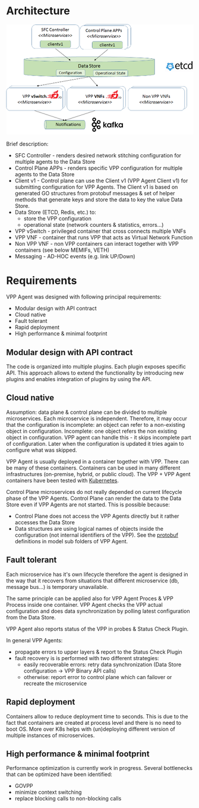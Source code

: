 # Architecture
![VPP agent 10.000 feet](imgs/vpp_agent_10K_feet.png "VPP Agent - 10.000 feet view on the architecture")

Brief description:
* SFC Controller - renders desired network stitching configuration for multiple agents to the Data Store
* Control Plane APPs - renders specific VPP configuration for multiple agents to the Data Store
* Client v1 - Control plane can use the Client v1 (VPP Agent Client v1) for submitting configuration for VPP Agents.
              The Client v1 is based on generated GO structures from protobuf messages & set of helper methods
              that generate keys and store the data to key the value Data Store.
* Data Store (ETCD, Redis, etc.) to:
  * store the VPP configuration
  * operational state (network counters & statistics, errors...)
* VPP vSwitch - privileged container that cross connects multiple VNFs
* VPP VNF - container that runs VPP that acts as Virtual Network Function 
* Non VPP VNF - non VPP containers can interact together with VPP containers (see below MEMIFs, VETH)
* Messaging - AD-HOC events (e.g. link UP/Down)

# Requirements
VPP Agent was designed with following principal requirements:
* Modular design with API contract
* Cloud native
* Fault tolerant
* Rapid deployment
* High performance & minimal footprint


## Modular design with API contract
The code is organized into multiple plugins. Each plugin exposes specific API. This approach allows 
to extend the functionality by introducing new plugins and enables integration of plugins by using the API.

## Cloud native
Assumption: data plane & control plane can be divided to multiple microservices.
Each microservice is independent. Therefore, it may occur that the configuration is incomplete: 
an object can refer to a non-existing object in configuration. 
Incomplete: one object refers the non existing object in configuration.
VPP agent can handle this - it skips incomplete part of configuration.
Later when the configuration is updated it tries again to configure what was skipped.

VPP Agent is usually deployed in a container together with VPP.
There can be many of these containers. Containers can be used in many different infrastructures 
(on-premise, hybrid, or public cloud). The VPP + VPP Agent containers have been tested with 
[Kubernetes](https://kubernetes.io/).


Control Plane microservices do not really depended on current lifecycle phase of the VPP Agents.
Control Plane can render the data to the Data Store even if VPP Agents are not started.
This is possible because:
- Control Plane does not access the VPP Agents directly but it rather accesses the Data Store
- Data structures are using logical names of objects inside the configuration (not internal identifiers of the VPP).
  See the [protobuf](https://developers.google.com/protocol-buffers/) definitions in model sub folders of VPP Agent. 

## Fault tolerant
Each microservice has it's own lifecycle therefore the agent is designed in the way that 
it recovers from situations that different microservice (db, message bus...) is temporary unavailable.

The same principle can be applied also for VPP Agent Proces & VPP Process inside one container.
VPP Agent checks the VPP actual configuration and does data synchronization by polling latest
configuration from the Data Store.

VPP Agent also reports status of the VPP in probes & Status Check Plugin.  

In general VPP Agents:
 * propagate errors to upper layers & report to the Status Check Plugin
 * fault recovery is is performed with two different strategies:
   * easily recoverable errors: retry data synchronization (Data Store configuration -> VPP Binary API calls)
   * otherwise: report error to control plane which can failover or recreate the microservice

## Rapid deployment

Containers allow to reduce deployment time to seconds. This is due to the fact that containers are created at process level 
and there is no need to boot OS. More over K8s helps with (un)deploying different version of multiple instances 
of microservices.

## High performance & minimal footprint
Performance optimization is currently work in progress. Several bottlenecks that can be optimized have been identified:
- GOVPP
- minimize context switching
- replace blocking calls to non-blocking calls
